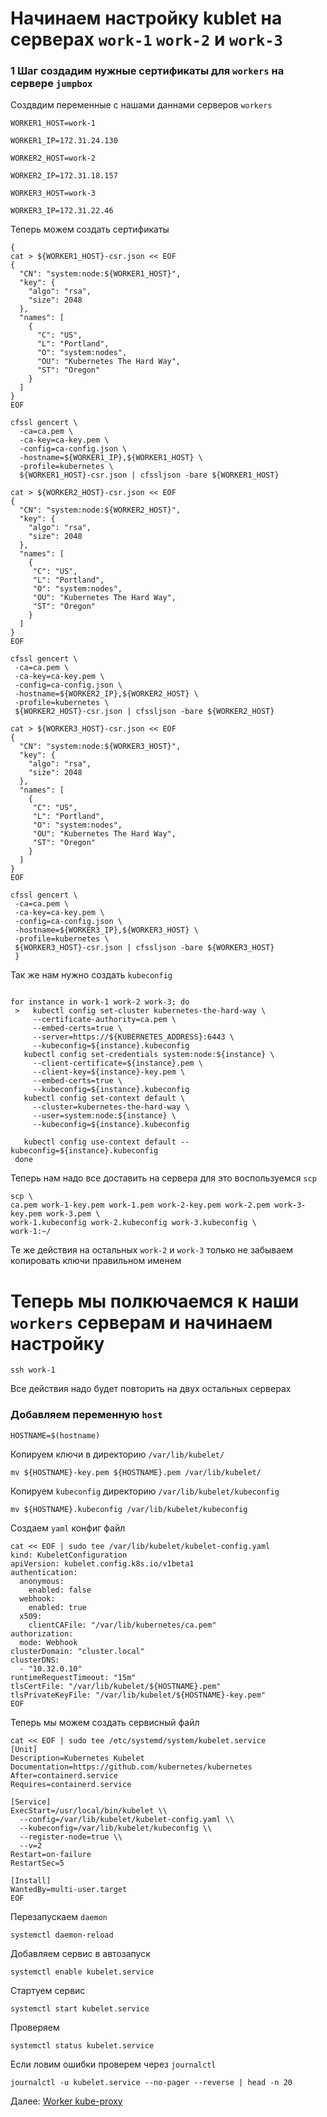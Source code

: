 # Начинаем настройку kublet на серверах `work-1` `work-2` и `work-3`
### 1 Шаг создадим нужные сертификаты для `workers`  на сервере `jumpbox`
Создвдим переменные с нашами даннами серверов `workers`
~~~
WORKER1_HOST=work-1
~~~
~~~
WORKER1_IP=172.31.24.130
~~~
~~~
WORKER2_HOST=work-2
~~~
~~~
WORKER2_IP=172.31.18.157
~~~
~~~
WORKER3_HOST=work-3
~~~
~~~
WORKER3_IP=172.31.22.46
~~~

Теперь можем создать сертификаты
~~~
{
cat > ${WORKER1_HOST}-csr.json << EOF
{
  "CN": "system:node:${WORKER1_HOST}",
  "key": {
    "algo": "rsa",
    "size": 2048
  },
  "names": [
    {
      "C": "US",
      "L": "Portland",
      "O": "system:nodes",
      "OU": "Kubernetes The Hard Way",
      "ST": "Oregon"
    }
  ]
}
EOF

cfssl gencert \
  -ca=ca.pem \
  -ca-key=ca-key.pem \
  -config=ca-config.json \
  -hostname=${WORKER1_IP},${WORKER1_HOST} \
  -profile=kubernetes \
  ${WORKER1_HOST}-csr.json | cfssljson -bare ${WORKER1_HOST}
  
cat > ${WORKER2_HOST}-csr.json << EOF
{
  "CN": "system:node:${WORKER2_HOST}",
  "key": {
    "algo": "rsa",
    "size": 2048
  },
  "names": [
    {
     "C": "US",
     "L": "Portland",
     "O": "system:nodes",
     "OU": "Kubernetes The Hard Way",
     "ST": "Oregon"
    }
  ]
}
EOF

cfssl gencert \
 -ca=ca.pem \
 -ca-key=ca-key.pem \
 -config=ca-config.json \
 -hostname=${WORKER2_IP},${WORKER2_HOST} \
 -profile=kubernetes \
 ${WORKER2_HOST}-csr.json | cfssljson -bare ${WORKER2_HOST}
	
cat > ${WORKER3_HOST}-csr.json << EOF
{
  "CN": "system:node:${WORKER3_HOST}",
  "key": {
    "algo": "rsa",
    "size": 2048
  },
  "names": [
    {
     "C": "US",
     "L": "Portland",
     "O": "system:nodes",
     "OU": "Kubernetes The Hard Way",
     "ST": "Oregon"
    }
  ]
}
EOF

cfssl gencert \
 -ca=ca.pem \
 -ca-key=ca-key.pem \
 -config=ca-config.json \
 -hostname=${WORKER3_IP},${WORKER3_HOST} \
 -profile=kubernetes \
 ${WORKER3_HOST}-csr.json | cfssljson -bare ${WORKER3_HOST}
 }
~~~
Так же нам нужно создать `kubeconfig`

~~~

for instance in work-1 work-2 work-3; do
 >   kubectl config set-cluster kubernetes-the-hard-way \
     --certificate-authority=ca.pem \
     --embed-certs=true \
     --server=https://${KUBERNETES_ADDRESS}:6443 \
     --kubeconfig=${instance}.kubeconfig
   kubectl config set-credentials system:node:${instance} \
     --client-certificate=${instance}.pem \
     --client-key=${instance}-key.pem \
     --embed-certs=true \
     --kubeconfig=${instance}.kubeconfig
   kubectl config set-context default \
     --cluster=kubernetes-the-hard-way \
     --user=system:node:${instance} \
     --kubeconfig=${instance}.kubeconfig

   kubectl config use-context default --kubeconfig=${instance}.kubeconfig
 done
~~~
Теперь нам надо все доставить на сервера для это воспользуемся `scp`

~~~
scp \
ca.pem work-1-key.pem work-1.pem work-2-key.pem work-2.pem work-3-key.pem work-3.pem \
work-1.kubeconfig work-2.kubeconfig work-3.kubeconfig \
work-1:~/
~~~
Те же действия на остальных `work-2` и `work-3` только не забываем копировать ключи правильном именем 
# Теперь мы полкючаемся к наши `workers` серверам и начинаем настройку
~~~
ssh work-1
~~~
Все действия надо будет повторить на двух остальных серверах
### Добавляем переменную `host`
~~~
HOSTNAME=$(hostname)
~~~
Копируем ключи в директорию `/var/lib/kubelet/`
~~~
mv ${HOSTNAME}-key.pem ${HOSTNAME}.pem /var/lib/kubelet/
~~~
Копируем `kubeconfig`  директорию `/var/lib/kubelet/kubeconfig`
~~~
mv ${HOSTNAME}.kubeconfig /var/lib/kubelet/kubeconfig
~~~
Создаем `yaml` конфиг файл
~~~
cat << EOF | sudo tee /var/lib/kubelet/kubelet-config.yaml
kind: KubeletConfiguration
apiVersion: kubelet.config.k8s.io/v1beta1
authentication:
  anonymous:
    enabled: false
  webhook:
    enabled: true
  x509:
    clientCAFile: "/var/lib/kubernetes/ca.pem"
authorization:
  mode: Webhook
clusterDomain: "cluster.local"
clusterDNS:
  - "10.32.0.10"
runtimeRequestTimeout: "15m"
tlsCertFile: "/var/lib/kubelet/${HOSTNAME}.pem"
tlsPrivateKeyFile: "/var/lib/kubelet/${HOSTNAME}-key.pem"
EOF
~~~
Теперь мы можем создать сервисный файл
~~~
cat << EOF | sudo tee /etc/systemd/system/kubelet.service
[Unit]
Description=Kubernetes Kubelet
Documentation=https://github.com/kubernetes/kubernetes
After=containerd.service
Requires=containerd.service

[Service]
ExecStart=/usr/local/bin/kubelet \\
  --config=/var/lib/kubelet/kubelet-config.yaml \\
  --kubeconfig=/var/lib/kubelet/kubeconfig \\
  --register-node=true \\
  --v=2 
Restart=on-failure
RestartSec=5

[Install]
WantedBy=multi-user.target
EOF
~~~
Перезапускаем `daemon`
~~~
systemctl daemon-reload 
~~~
Добавляем сервис в автозапуск
~~~
systemctl enable kubelet.service 
~~~
Стартуем сервис
~~~
systemctl start kubelet.service 
~~~
Проверяем
~~~
systemctl status kubelet.service 
~~~
Если ловим ошибки проверем через `journalctl`
~~~
journalctl -u kubelet.service --no-pager --reverse | head -n 20
~~~

Далее: [Worker kube-proxy](12-kube-proxy.md)
